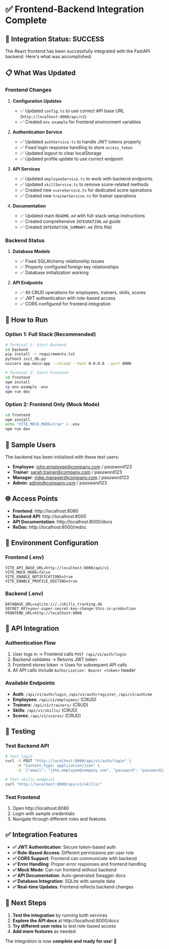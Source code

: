 # ✅ Frontend-Backend Integration Complete

## 🎉 Integration Status: SUCCESS

The React frontend has been successfully integrated with the FastAPI backend. Here's what was accomplished:

## 📋 What Was Updated

### Frontend Changes

1. **Configuration Updates**
   - ✅ Updated `config.ts` to use correct API base URL (`http://localhost:8000/api/v1`)
   - ✅ Created `env.example` for frontend environment variables

2. **Authentication Service**
   - ✅ Updated `authService.ts` to handle JWT tokens properly
   - ✅ Fixed login response handling to store `access_token`
   - ✅ Updated logout to clear localStorage
   - ✅ Updated profile update to use correct endpoint

3. **API Services**
   - ✅ Updated `employeeService.ts` to work with backend endpoints
   - ✅ Updated `skillService.ts` to remove score-related methods
   - ✅ Created new `scoreService.ts` for dedicated score operations
   - ✅ Created new `trainerService.ts` for trainer operations

4. **Documentation**
   - ✅ Updated main `README.md` with full-stack setup instructions
   - ✅ Created comprehensive `INTEGRATION.md` guide
   - ✅ Created `INTEGRATION_SUMMARY.md` (this file)

### Backend Status

1. **Database Models**
   - ✅ Fixed SQLAlchemy relationship issues
   - ✅ Properly configured foreign key relationships
   - ✅ Database initialization working

2. **API Endpoints**
   - ✅ All CRUD operations for employees, trainers, skills, scores
   - ✅ JWT authentication with role-based access
   - ✅ CORS configured for frontend integration

## 🚀 How to Run

### Option 1: Full Stack (Recommended)

```bash
# Terminal 1: Start Backend
cd backend
pip install -r requirements.txt
python3 init_db.py
uvicorn app.main:app --reload --host 0.0.0.0 --port 8000

# Terminal 2: Start Frontend
cd frontend
npm install
cp env.example .env
npm run dev
```

### Option 2: Frontend Only (Mock Mode)

```bash
cd frontend
npm install
echo "VITE_MOCK_MODE=true" > .env
npm run dev
```

## 🔐 Sample Users

The backend has been initialized with these test users:

- **Employee**: john.employee@company.com / password123
- **Trainer**: sarah.trainer@company.com / password123
- **Manager**: mike.manager@company.com / password123
- **Admin**: admin@company.com / password123

## 🌐 Access Points

- **Frontend**: http://localhost:8080
- **Backend API**: http://localhost:8000
- **API Documentation**: http://localhost:8000/docs
- **ReDoc**: http://localhost:8000/redoc

## 🔧 Environment Configuration

### Frontend (.env)
```env
VITE_API_BASE_URL=http://localhost:8000/api/v1
VITE_MOCK_MODE=false
VITE_ENABLE_NOTIFICATIONS=true
VITE_ENABLE_PROFILE_EDITING=true
```

### Backend (.env)
```env
DATABASE_URL=sqlite:///./skills_tracking.db
SECRET_KEY=your-super-secret-key-change-this-in-production
FRONTEND_URL=http://localhost:8080
```

## 📡 API Integration

### Authentication Flow
1. User logs in → Frontend calls `POST /api/v1/auth/login`
2. Backend validates → Returns JWT token
3. Frontend stores token → Uses for subsequent API calls
4. All API calls include `Authorization: Bearer <token>` header

### Available Endpoints
- **Auth**: `/api/v1/auth/login`, `/api/v1/auth/register`, `/api/v1/auth/me`
- **Employees**: `/api/v1/employees/` (CRUD)
- **Trainers**: `/api/v1/trainers/` (CRUD)
- **Skills**: `/api/v1/skills/` (CRUD)
- **Scores**: `/api/v1/scores/` (CRUD)

## 🧪 Testing

### Test Backend API
```bash
# Test login
curl -X POST "http://localhost:8000/api/v1/auth/login" \
     -H "Content-Type: application/json" \
     -d '{"email": "john.employee@company.com", "password": "password123"}'

# Test skills endpoint
curl "http://localhost:8000/api/v1/skills/"
```

### Test Frontend
1. Open http://localhost:8080
2. Login with sample credentials
3. Navigate through different roles and features

## ✅ Integration Features

- **✅ JWT Authentication**: Secure token-based auth
- **✅ Role-Based Access**: Different permissions per user role
- **✅ CORS Support**: Frontend can communicate with backend
- **✅ Error Handling**: Proper error responses and frontend handling
- **✅ Mock Mode**: Can run frontend without backend
- **✅ API Documentation**: Auto-generated Swagger docs
- **✅ Database Integration**: SQLite with sample data
- **✅ Real-time Updates**: Frontend reflects backend changes

## 🎯 Next Steps

1. **Test the integration** by running both services
2. **Explore the API docs** at http://localhost:8000/docs
3. **Try different user roles** to test role-based access
4. **Add more features** as needed

The integration is now **complete and ready for use**! 🚀 
